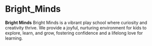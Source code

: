 # Bright_Minds
**Bright Minds**    Bright Minds is a vibrant play school where curiosity and creativity thrive. We provide a joyful, nurturing environment for kids to explore, learn, and grow, fostering confidence and a lifelong love for learning.